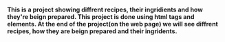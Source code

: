 <h4>This is a project showing diffrent recipes, their ingridients and how they're beign prepared.
This project is done using html tags and elements. At the end of the project(on the web page) we will see diffrent recipes, how they are beign prepared and their ingridents.</h4>